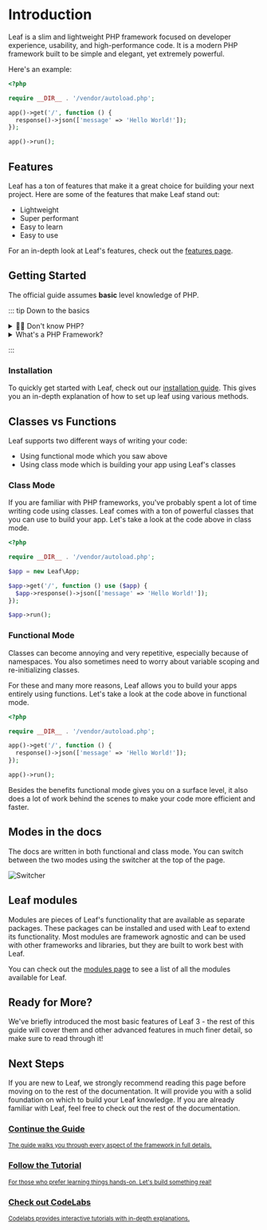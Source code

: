# Introduction

<!-- markdownlint-disable no-inline-html -->

<script setup>
import VideoDocs from '/@theme/components/VideoDocs.vue'
</script>

Leaf is a slim and lightweight PHP framework focused on developer experience, usability, and high-performance code. It is a modern PHP framework built to be simple and elegant, yet extremely powerful.

Here's an example:

```php
<?php

require __DIR__ . '/vendor/autoload.php';

app()->get('/', function () {
  response()->json(['message' => 'Hello World!']);
});

app()->run();
```

## Features

Leaf has a ton of features that make it a great choice for building your next project. Here are some of the features that make Leaf stand out:

- Lightweight
- Super performant
- Easy to learn
- Easy to use

For an in-depth look at Leaf's features, check out the [features page](/docs/introduction/why.html).

## Getting Started

The official guide assumes **basic** level knowledge of PHP.

::: tip Down to the basics

<details>
<summary>😵‍💫 Don't know PHP?</summary>
If you are not familiar with PHP, we recommend that you check out the <a href="https://www.w3schools.com/php/default.asp" target="_blank">W3Schools PHP Tutorial</a> before continuing or use the video below. This is because you will basically be writing PHP code when using Leaf (or any other framework).

<VideoDocs
  title="Introduction to PHP"
  subject="Introduction to PHP"
  description="You can follow along with the video by FreeCodeCamp to learn the basics of PHP."
  link="https://www.youtube.com/embed/OK_JCtrrv-c"
/>
</details>

<details>
<summary>What's a PHP Framework?</summary>
If you are not familiar with the concept of PHP frameworks, you can check out the video below by <a href="https://kinsta.com/" target="_blank">Kinsta</a>.

<VideoDocs
  title="Introduction to PHP Frameworks"
  subject="What Are PHP Frameworks?"
  description="You can follow along with the video below to learn the basics of PHP frameworks."
  link="https://www.youtube.com/embed/pW7Vyr2SW_s"
/>
</details>

:::

### Installation

<VideoDocs
  subject="Watch the leaf 3 installation walkthrough"
  description="Throughout the leaf documentation, you will see video links like the one just below. If you are a visual learner, this gives you another way to follow along with our documentation. We call these the video docs."
  link="https://www.youtube.com/embed/PuOk5xqTIsA"
/>

To quickly get started with Leaf, check out our [installation guide](/docs/introduction/installation.html). This gives you an in-depth explanation of how to set up leaf using various methods.

## Classes vs Functions

Leaf supports two different ways of writing your code:

- Using functional mode which you saw above
- Using class mode which is building your app using Leaf's classes

### Class Mode

If you are familiar with PHP frameworks, you've probably spent a lot of time writing code using classes. Leaf comes with a ton of powerful classes that you can use to build your app. Let's take a look at the code above in class mode.

```php
<?php

require __DIR__ . '/vendor/autoload.php';

$app = new Leaf\App;

$app->get('/', function () use ($app) {
  $app->response()->json(['message' => 'Hello World!']);
});

$app->run();
```

### Functional Mode

Classes can become annoying and very repetitive, especially because of namespaces. You also sometimes need to worry about variable scoping and re-initializing classes.

For these and many more reasons, Leaf allows you to build your apps entirely using functions. Let's take a look at the code above in functional mode.

```php
<?php

require __DIR__ . '/vendor/autoload.php';

app()->get('/', function () {
  response()->json(['message' => 'Hello World!']);
});

app()->run();
```

Besides the benefits functional mode gives you on a surface level, it also does a lot of work behind the scenes to make your code more efficient and faster.

## Modes in the docs

The docs are written in both functional and class mode. You can switch between the two modes using the switcher at the top of the page.

![Switcher](https://user-images.githubusercontent.com/26604242/178108346-c9c22a19-6a82-4786-ac3e-00cbfe69cba8.png)

## Leaf modules

Modules are pieces of Leaf's functionality that are available as separate packages. These packages can be installed and used with Leaf to extend its functionality. Most modules are framework agnostic and can be used with other frameworks and libraries, but they are built to work best with Leaf.

You can check out the [modules page](/modules/) to see a list of all the modules available for Leaf.

## Ready for More?

We've briefly introduced the most basic features of Leaf 3 - the rest of this guide will cover them and other advanced features in much finer detail, so make sure to read through it!

## Next Steps

If you are new to Leaf, we strongly recommend reading this page before moving on to the rest of the documentation. It will provide you with a solid foundation on which to build your Leaf knowledge. If you are already familiar with Leaf, feel free to check out the rest of the documentation.

<div class="vt-box-container next-steps">
  <a class="vt-box" href="/docs/introduction/installation">
    <h3 class="next-steps-link">Continue the Guide</h3>
    <small class="next-steps-caption">The guide walks you through every aspect of the framework in full details.</small>
  </a>
  <a class="vt-box" href="/docs/introduction/first-app">
    <h3 class="next-steps-link">Follow the Tutorial</h3>
    <small class="next-steps-caption">For those who prefer learning things hands-on. Let's build something real!</small>
  </a>
  <a class="vt-box" href="/codelabs/">
    <h3 class="next-steps-link">Check out CodeLabs</h3>
    <small class="next-steps-caption">Codelabs provides interactive tutorials with in-depth explanations.</small>
  </a>
</div>
